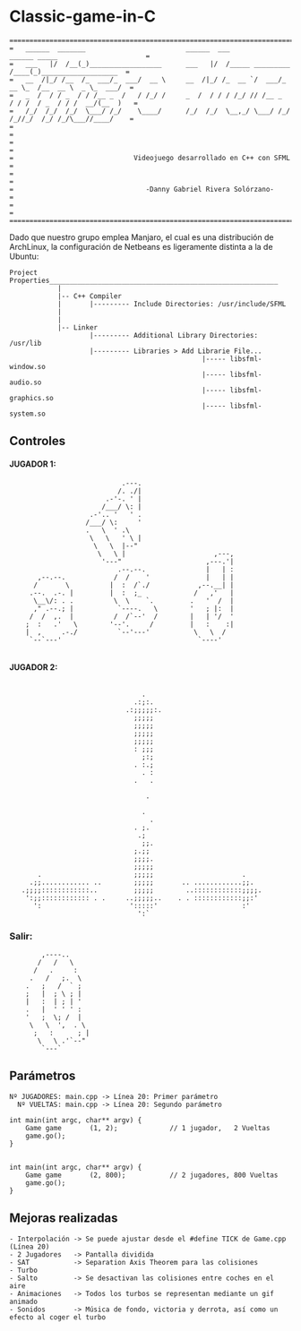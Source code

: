 # Classic-game-in-C

```
======================================================================================================
=	______  _______                         ______  ___            ______ _____                      =
=	___   |/  /__(_)__________________      ___   |/  /_____ _________  /____(_)___________________  =
=	__  /|_/ /__  /_  ___/_  ___/  __ \     __  /|_/ /_  __ `/  ___/_  __ \_  /__  __ \  _ \_  ___/  =
=	_  /  / / _  / / /__ _  /   / /_/ /     _  /  / / / /_/ // /__ _  / / /  / _  / / /  __/(__  )   =
=	/_/  /_/  /_/  \___/ /_/    \____/      /_/  /_/  \__,_/ \___/ /_/ /_//_/  /_/ /_/\___//____/    =
=                                                                                                    =
=	 																								 =
= 							   Videojuego desarrollado en C++ con SFML 								 =
=																									 =
=								  -Danny Gabriel Rivera Solórzano-									 =
=																									 =
======================================================================================================
```

Dado que nuestro grupo emplea Manjaro, el cual es una distribución de ArchLinux, la configuración de Netbeans es ligeramente distinta a la de Ubuntu:

```
Project Properties_________________________________________________________
			|
			|-- C++ Compiler
			|		|--------- Include Directories: /usr/include/SFML
			|
			|
			|-- Linker
					|--------- Additional Library Directories: /usr/lib
					|--------- Libraries > Add Librarie File...
												|----- libsfml-window.so
												|----- libsfml-audio.so
												|----- libsfml-graphics.so
												|----- libsfml-system.so

```

## Controles

####	JUGADOR 1:
```
	                        .---.                        
	                       /. ./|                        
	                    .-'-. ' |                        
	                   /___/ \: |                        
	                .-'.. '   ' .                        
	               /___/ \:     '                        
	               .   \  ' .\                           
	                \   \   ' \ |                        
	                 \   \  |--"                         
	                  \   \ |                      ,---, 
	                   '---"                     ,---.'| 
	                       .--.--.               |   | : 
	   ,--.--.            /  /    '              |   | | 
	  /       \          |  :  /`./            ,--.__| | 
	 .--.  .-. |         |  :  ;_             /   ,'   | 
	  \__\/: . .          \  \    `.         .   '  /  | 
	  ," .--.; |           `----.   \        '   ; |:  | 
	 /  /  ,.  |          /  /`--'  /        |   | '/  ' 
	;  :   .'   \        '--'.     /         |   :    :| 
	|  ,     .-./          `--'---'           \   \  /   
	 `--`---'                                  `----'    
                                                     
```

####	JUGADOR 2:
```

							     .
							   .:;:.
							 .:;;;;;:.
							   ;;;;;
							   ;;;;;
							   ;;;;;
							   ;;;;;
							   : ;;;
							     ;:;
							   . :.;
							     . :
							   .   .

							      .

							     .
							       .
							   . ;.
							    .;
							     ;;.
							   ;.;;
        					   ;;;;.
     						   ;;;;;
	   .					   ;;;;;	                  .
	 .;;............ ..		   ;;;;;	   .. ............;;.
   .;;;;::::::::::::..		   ;;;;;	    ..::::::::::::;;;;.
    ':;;:::::::::::: . .	 ..;;;;;.. 	  . . ::::::::::::;;:'
      ':					  ':::::'	                  :'
							    ':`

```

###	Salir:               
	                 
		    ,----..      
		   /   /   \     
		  /   .     :    
		 .   /   ;.  \   
		.   ;   /  ` ;   
		;   |  ; \ ; |   
		|   :  | ; | '   
		.   |  ' ' ' :   
		'   ;  \; /  |   
		 \   \  ',  . \  
		  ;   :      ; | 
		   \   \ .'`--"  
		    `---`        
                 



## Parámetros

	Nº JUGADORES: main.cpp -> Línea 20: Primer parámetro
	  Nº VUELTAS: main.cpp -> Línea 20: Segundo parámetro

	int main(int argc, char** argv) {
        Game game       (1, 2);				// 1 jugador,   2 Vueltas
        game.go();
	}


	int main(int argc, char** argv) {
        Game game       (2, 800);			// 2 jugadores, 800 Vueltas
        game.go();
	}



## Mejoras realizadas

	- Interpolación -> Se puede ajustar desde el #define TICK de Game.cpp (Línea 20)
	- 2 Jugadores 	-> Pantalla dividida
	- SAT  			-> Separation Axis Theorem para las colisiones
	- Turbo
	- Salto			-> Se desactivan las colisiones entre coches en el aire
	- Animaciones	-> Todos los turbos se representan mediante un gif animado
	- Sonidos		-> Música de fondo, victoria y derrota, así como un efecto al coger el turbo